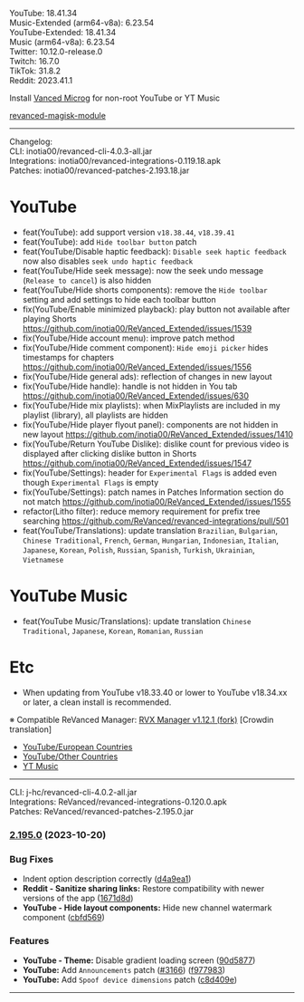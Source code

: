 YouTube: 18.41.34  
Music-Extended (arm64-v8a): 6.23.54  
YouTube-Extended: 18.41.34  
Music (arm64-v8a): 6.23.54  
Twitter: 10.12.0-release.0  
Twitch: 16.7.0  
TikTok: 31.8.2  
Reddit: 2023.41.1  

Install [Vanced Microg](https://github.com/TeamVanced/VancedMicroG/releases) for non-root YouTube or YT Music  

[revanced-magisk-module](https://github.com/j-hc/revanced-magisk-module)  

---
Changelog:  
CLI: inotia00/revanced-cli-4.0.3-all.jar  
Integrations: inotia00/revanced-integrations-0.119.18.apk  
Patches: inotia00/revanced-patches-2.193.18.jar  

YouTube
==
- feat(YouTube): add support version `v18.38.44`, `v18.39.41`
- feat(YouTube): add `Hide toolbar button` patch
- feat(YouTube/Disable haptic feedback): `Disable seek haptic feedback` now also disables `seek undo haptic feedback`
- feat(YouTube/Hide seek message): now the seek undo message (`Release to cancel`) is also hidden
- feat(YouTube/Hide shorts components): remove the `Hide toolbar` setting and add settings to hide each toolbar button
- fix(YouTube/Enable minimized playback): play button not available after playing Shorts https://github.com/inotia00/ReVanced_Extended/issues/1539
- fix(YouTube/Hide account menu): improve patch method
- fix(YouTube/Hide comment component): `Hide emoji picker` hides timestamps for chapters https://github.com/inotia00/ReVanced_Extended/issues/1556
- fix(YouTube/Hide general ads): reflection of changes in new layout
- fix(YouTube/Hide handle): handle is not hidden in You tab https://github.com/inotia00/ReVanced_Extended/issues/630
- fix(YouTube/Hide mix playlists): when MixPlaylists are included in my playlist (library), all playlists are hidden
- fix(YouTube/Hide player flyout panel): components are not hidden in new layout https://github.com/inotia00/ReVanced_Extended/issues/1410
- fix(YouTube/Return YouTube Dislike): dislike count for previous video is displayed after clicking dislike button in Shorts https://github.com/inotia00/ReVanced_Extended/issues/1547
- fix(YouTube/Settings): header for `Experimental Flags` is added even though `Experimental Flags` is empty
- fix(YouTube/Settings): patch names in Patches Information section do not match https://github.com/inotia00/ReVanced_Extended/issues/1555
- refactor(Litho filter): reduce memory requirement for prefix tree searching https://github.com/ReVanced/revanced-integrations/pull/501
- feat(YouTube/Translations): update translation
`Brazilian`, `Bulgarian`, `Chinese Traditional`, `French`, `German`, `Hungarian`, `Indonesian`, `Italian`, `Japanese`, `Korean`, `Polish`, `Russian`, `Spanish`, `Turkish`, `Ukrainian`, `Vietnamese`


YouTube Music
==
- feat(YouTube Music/Translations): update translation
`Chinese Traditional`, `Japanese`, `Korean`, `Romanian`, `Russian`


Etc
==
- When updating from YouTube v18.33.40 or lower to YouTube v18.34.xx or later, a clean install is recommended.


※ Compatible ReVanced Manager: [RVX Manager v1.12.1 (fork)](https://github.com/inotia00/revanced-manager/releases/tag/v1.12.1)
[Crowdin translation]
- [YouTube/European Countries](https://crowdin.com/project/revancedextendedeu)
- [YouTube/Other Countries](https://crowdin.com/project/revancedextended)
- [YT Music](https://crowdin.com/project/revanced-music-extended)

---
CLI: j-hc/revanced-cli-4.0.2-all.jar  
Integrations: ReVanced/revanced-integrations-0.120.0.apk  
Patches: ReVanced/revanced-patches-2.195.0.jar  

### [2.195.0](https://github.com/ReVanced/revanced-patches/compare/v2.194.0...v2.195.0) (2023-10-20)
### Bug Fixes
* Indent option description correctly ([d4a9ea1](https://github.com/ReVanced/revanced-patches/commit/d4a9ea1f6c7ab9d25fd60695cce0965c7b5269a4))
* **Reddit - Sanitize sharing links:** Restore compatibility with newer versions of the app ([1671d8d](https://github.com/ReVanced/revanced-patches/commit/1671d8d826a08273fae5ccffc4a4ebfef9648fe2))
* **YouTube - Hide layout components:** Hide new channel watermark component ([cbfd569](https://github.com/ReVanced/revanced-patches/commit/cbfd5691d31ed144eac1d23de918ab5a6a905dfa))
### Features
* **YouTube - Theme:** Disable gradient loading screen ([90d5877](https://github.com/ReVanced/revanced-patches/commit/90d5877950095b7abacdca979bc7ad709192eee2))
* **YouTube:** Add `Announcements` patch ([#3166](https://github.com/ReVanced/revanced-patches/issues/3166)) ([f977983](https://github.com/ReVanced/revanced-patches/commit/f97798391ffc3477f781d43817664d31cfcd209a))
* **YouTube:** Add `Spoof device dimensions` patch ([c8d409e](https://github.com/ReVanced/revanced-patches/commit/c8d409e1dbda6ac45fef01912ce7afad1022b4b7))

---  
